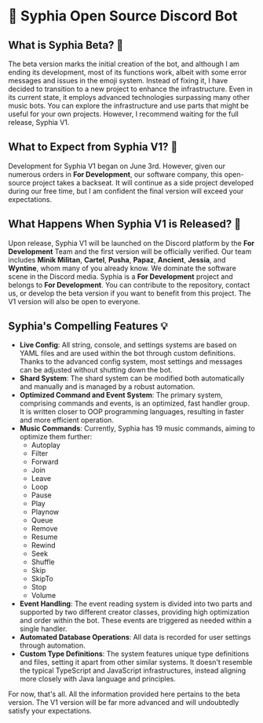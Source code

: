 # 🎵 Syphia Open Source Discord Bot

## What is Syphia Beta? 🤔

The beta version marks the initial creation of the bot, and although I am ending its development, most of its functions work, albeit with some error messages and issues in the emoji system. Instead of fixing it, I have decided to transition to a new project to enhance the infrastructure. Even in its current state, it employs advanced technologies surpassing many other music bots. You can explore the infrastructure and use parts that might be useful for your own projects. However, I recommend waiting for the full release, Syphia V1.

## What to Expect from Syphia V1? 🚀

Development for Syphia V1 began on June 3rd. However, given our numerous orders in **For Development**, our software company, this open-source project takes a backseat. It will continue as a side project developed during our free time, but I am confident the final version will exceed your expectations.

## What Happens When Syphia V1 is Released? 📅

Upon release, Syphia V1 will be launched on the Discord platform by the **For Development** Team and the first version will be officially verified. Our team includes **Minik Militan**, **Cartel**, **Pusha**, **Papaz**, **Ancient**, **Jessia**, and **Wyntine**, whom many of you already know. We dominate the software scene in the Discord media. Syphia is a **For Development** project and belongs to **For Development**. You can contribute to the repository, contact us, or develop the beta version if you want to benefit from this project. The V1 version will also be open to everyone.

## Syphia's Compelling Features 💡

- **Live Config**: All string, console, and settings systems are based on YAML files and are used within the bot through custom definitions. Thanks to the advanced config system, most settings and messages can be adjusted without shutting down the bot.
- **Shard System**: The shard system can be modified both automatically and manually and is managed by a robust automation.
- **Optimized Command and Event System**: The primary system, comprising commands and events, is an optimized, fast handler group. It is written closer to OOP programming languages, resulting in faster and more efficient operation.
- **Music Commands**: Currently, Syphia has 19 music commands, aiming to optimize them further:
  - Autoplay
  - Filter
  - Forward
  - Join
  - Leave
  - Loop
  - Pause
  - Play
  - Playnow
  - Queue
  - Remove
  - Resume
  - Rewind
  - Seek
  - Shuffle
  - Skip
  - SkipTo
  - Stop
  - Volume
- **Event Handling**: The event reading system is divided into two parts and supported by two different creator classes, providing high optimization and order within the bot. These events are triggered as needed within a single handler.
- **Automated Database Operations**: All data is recorded for user settings through automation.
- **Custom Type Definitions**: The system features unique type definitions and files, setting it apart from other similar systems. It doesn't resemble the typical TypeScript and JavaScript infrastructures, instead aligning more closely with Java language and principles.

For now, that's all. All the information provided here pertains to the beta version. The V1 version will be far more advanced and will undoubtedly satisfy your expectations.
